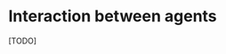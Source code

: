 [//]: # (Subsection:MANIPULATE_BASIC_SPECIES)
[//]: # (Previous:DefiningActionsAndBehaviors)
[//]: # (Next:AttachingSkills)
[//]: # (Prerequisite:[DefiningActionsAndBehaviors])


# Interaction between agents

[TODO]
